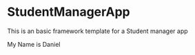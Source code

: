 # StudentManagerApp
This is an basic framework template for a Student manager app

My Name is Daniel
